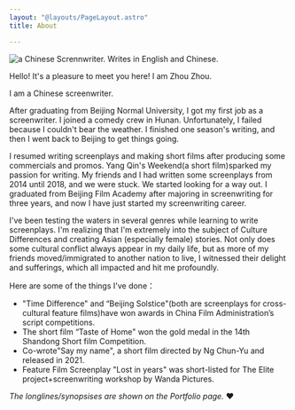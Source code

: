 ```yaml
---
layout: "@layouts/PageLayout.astro"
title: About

---
```

![a Chinese Scrennwriter. Writes in English and Chinese.](/assets/images/个人图片-圆形.png "ZhouZhou")

Hello! It's a pleasure to meet you here! I am Zhou Zhou.

I am a Chinese screenwriter.

After graduating from Beijing Normal University, I got my first job as a screenwriter. I joined a comedy crew in Hunan. Unfortunately, I failed because I couldn't bear the weather. I finished one season's writing, and then I went back to Beijing to get things going.

I resumed writing screenplays and making short films after producing some commercials and promos. Yang Qin's Weekend(a short film)sparked my passion for writing. My friends and I had written some screenplays from 2014 until 2018, and we were stuck. We started looking for a way out. I graduated from Beijing Film Academy after majoring in screenwriting for three years, and now I have just started my screenwriting career.

I've been testing the waters in several genres while learning to write screenplays. I'm realizing that I'm extremely into the subject of Culture Differences and creating Asian (especially female) stories. Not only does some cultural conflict always appear in my daily life, but as more of my friends moved/immigrated to another nation to live, I witnessed their delight and sufferings, which all impacted and hit me profoundly.

Here are some of the things I've done：

* "Time Difference" and “Beijing Solstice"(both are screenplays for cross-cultural feature films)have won awards in China Film Administration’s script competitions.
* The short film “Taste of Home" won the gold medal in the 14th Shandong Short film Competition.
* Co-wrote"Say my name", a short film directed by Ng Chun-Yu and released in 2021.
* Feature Film Screenplay "Lost in years" was short-listed for The Elite project+screenwriting workshop by Wanda Pictures.

_The longlines/synopsises are shown on the Portfolio page._ ❤️